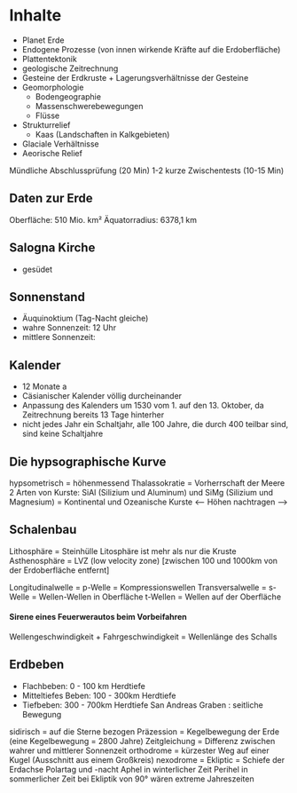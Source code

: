 # Inhalte
* Planet Erde
* Endogene Prozesse (von innen wirkende Kräfte auf die Erdoberfläche)
* Plattentektonik
* geologische Zeitrechnung
* Gesteine der Erdkruste + Lagerungsverhältnisse der Gesteine
* Geomorphologie
  * Bodengeographie
  * Massenschwerebewegungen
  * Flüsse
* Strukturrelief
  * Kaas (Landschaften in Kalkgebieten)
* Glaciale Verhältnisse
* Aeorische Relief

Mündliche Abschlussprüfung (20 Min)
1-2 kurze Zwischentests (10-15 Min)


## Daten zur Erde
Oberfläche: 510 Mio. km²
Äquatorradius: 6378,1 km

## Salogna Kirche
* gesüdet

## Sonnenstand
* Äuquinoktium (Tag-Nacht gleiche)
* wahre Sonnenzeit: 12 Uhr
* mittlere Sonnenzeit: 


## Kalender
* 12 Monate a
* Cäsianischer Kalender völlig durcheinander
* Anpassung des Kalenders um 1530 vom 1. auf den 13. Oktober, da Zeitrechnung bereits 13 Tage hinterher
* nicht jedes Jahr ein Schaltjahr, alle 100 Jahre, die durch 400 teilbar sind, sind keine Schaltjahre

## Die hypsographische Kurve
hypsometrisch = höhenmessend
Thalassokratie = Vorherrschaft der Meere
2 Arten von Kurste: SiAl (Silizium und Aluminum) und SiMg (Silizium und Magnesium) = Kontinental und Ozeanische Kurste
<-- Höhen nachtragen -->



## Schalenbau
Lithosphäre = Steinhülle
Litosphäre ist mehr als nur die Kruste
Asthenosphäre = LVZ (low velocity zone) [zwischen 100 und 1000km von der Erdoberfläche entfernt]


Longitudinalwelle = p-Welle = Kompressionswellen
Transversalwelle = s-Welle = Wellen-Wellen in Oberfläche
t-Wellen = Wellen auf der Oberfläche

#### Sirene eines Feuerwerautos beim Vorbeifahren
Wellengeschwindigkeit + Fahrgeschwindigkeit = Wellenlänge des Schalls

## Erdbeben
* Flachbeben: 0 - 100 km Herdtiefe
* Mitteltiefes Beben: 100 - 300km Herdtiefe
* Tiefbeben: 300 - 700km Herdtiefe
San Andreas Graben : seitliche Bewegung


sidirisch = auf die Sterne bezogen
Präzession = Kegelbewegung der Erde (eine Kegelbewegung = 2800 Jahre)
Zeitgleichung = Differenz zwischen wahrer und mittlerer Sonnenzeit
orthodrome = kürzester Weg auf einer Kugel (Ausschnitt aus einem Großkreis)
nexodrome = 
Ekliptic = Schiefe der Erdachse
Polartag und -nacht
Aphel in winterlicher Zeit
Perihel in sommerlicher Zeit
bei Ekliptik von 90° wären extreme Jahreszeiten
